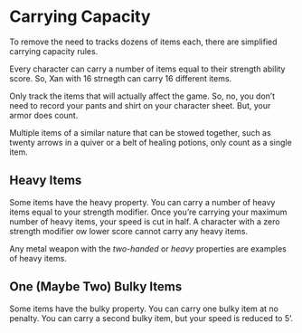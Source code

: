 # Carrying Capacity

To remove the need to tracks dozens of items each, there are simplified carrying capacity rules. 

Every character can carry a number of items equal to their strength ability score. So, Xan with 16 strnegth can carry 16 different items.

Only track the items that will actually affect the game. So, no, you don’t need to record your pants and shirt on your character sheet. But, your armor does count.

Multiple items of a similar nature that can be stowed together, such as twenty arrows in a quiver or a belt of healing potions, only count as a single item.

## Heavy Items

Some items have the heavy property. You can carry a number of heavy items equal to your strength modifier. Once you’re carrying your maximum number of heavy items, your speed is cut in half. A character with a zero strength modifier ow lower score cannot carry any heavy items.

Any metal weapon with the *two-handed* or *heavy* properties are examples of heavy items.

## One (Maybe Two) Bulky Items

Some items have the bulky property. You can carry one bulky item at no penalty. You can carry a second bulky item, but your speed is reduced to 5’.
